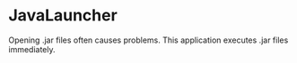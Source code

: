 # JavaLauncher
Opening .jar files often causes problems. This application executes .jar files immediately.
